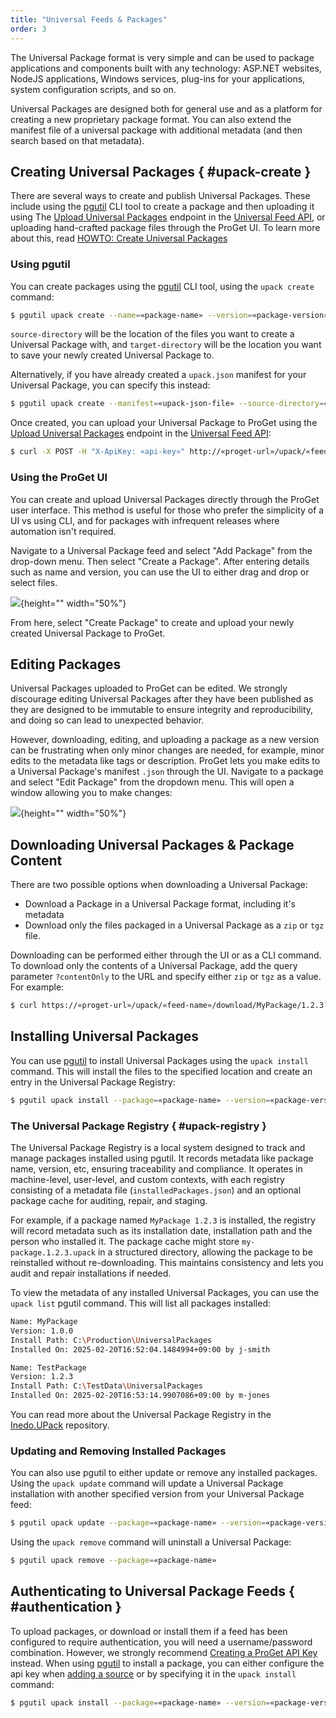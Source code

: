 ```yaml
---
title: "Universal Feeds & Packages"
order: 3
---
```


The Universal Package format is very simple and can be used to package applications and components built with any technology: ASP.NET websites, NodeJS applications, Windows services, plug-ins for your applications, system configuration scripts, and so on. 

Universal Packages are designed both for general use and as a platform for creating a new proprietary package format. You can also extend the manifest file of a universal package with additional metadata (and then search based on that metadata).

## Creating Universal Packages { #upack-create }

There are several ways to create and publish Universal Packages. These include using the [pgutil](/docs/proget/reference-api/proget-pgutil) CLI tool to create a package and then uploading it using The [Upload Universal Packages](/docs/proget/reference-api/universal-feed/upload) endpoint in the [Universal Feed API](/docs/proget/reference-api/universal-feed), or uploading hand-crafted package files through the ProGet UI. To learn more about this, read [HOWTO: Create Universal Packages]()

### Using pgutil

You can create packages using the [pgutil](https://docs.inedo.com/docs/proget/reference-api/proget-pgutil) CLI tool, using the `upack create` command:

```bash
$ pgutil upack create --name=«package-name» --version=«package-version» --source-directory=«package-file-directory» --target-directory=«package-target-directory»
```
`source-directory` will be the location of the files you want to create a Universal Package with, and `target-directory` will be the location you want to save your newly created Universal Package to.

Alternatively, if you have already created a `upack.json` manifest for your Universal Package, you can specify this instead:

```bash
$ pgutil upack create --manifest=«upack-json-file» --source-directory=«package-file-directory» --target-directory=«package-target-directory»
```

Once created, you can upload your Universal Package to ProGet using the [Upload Universal Packages](/docs/proget/reference-api/universal-feed/upload) endpoint in the [Universal Feed API](/docs/proget/reference-api/universal-feed):

```bash
$ curl -X POST -H "X-ApiKey: «api-key»" http://«proget-url»/upack/«feed-name»/upload --upload-file «upack-file»
```

### Using the ProGet UI

You can create and upload Universal Packages directly through the ProGet user interface. This method is useful for those who prefer the simplicity of a UI vs using CLI, and for packages with infrequent releases where automation isn't required.

Navigate to a Universal Package feed and select "Add Package" from the drop-down menu. Then select "Create a Package". After entering details such as name and version, you can use the UI to either drag and drop or select files. 

![](/resources/docs/proget-upack-createpackage.png){height="" width="50%"}

From here, select "Create Package" to create and upload your newly created Universal Package to ProGet.

## Editing Packages

Universal Packages uploaded to ProGet can be edited. We strongly discourage editing Universal Packages after they have been published as they are designed to be immutable to ensure integrity and reproducibility, and doing so can lead to unexpected behavior.

However, downloading, editing, and uploading a package as a new version can be frustrating when only minor changes are needed, for example, minor edits to the metadata like tags or description. ProGet lets you make edits to a Universal Package's manifest `.json` through the UI. Navigate to a package and select "Edit Package" from the dropdown menu. This will open a window allowing you to make changes:

![](/resources/docs/proget-upack-editpackage.png){height="" width="50%"}

## Downloading Universal Packages & Package Content

There are two possible options when downloading a Universal Package:

* Download a Package in a Universal Package format, including it's metadata
* Download only the files packaged in a Universal Package as a `zip` or `tgz` file. 

Downloading can be performed either through the UI or as a CLI command. To download only the contents of a Universal Package, add the query parameter `?contentOnly` to the URL and specify either `zip` or `tgz` as a value. For example:

```bash
$ curl https://«proget-url»/upack/«feed-name»/download/MyPackage/1.2.3?contentOnly=zip --output MyPackage-1.2.3.zip --user «user»:«password»
```

## Installing Universal Packages

You can use [pgutil](https://docs.inedo.com/docs/proget/reference-api/proget-pgutil) to install Universal Packages using the `upack install` command. This will install the files to the specified location and create an entry in the Universal Package Registry:

```bash
$ pgutil upack install --package=«package-name» --version=«package-version» --feed=«feed-name» --target=«install-location»
```

### The Universal Package Registry { #upack-registry }

The Universal Package Registry is a local system designed to track and manage packages installed using pgutil. It records metadata like package name, version, etc, ensuring traceability and compliance. It operates in machine-level, user-level, and custom contexts, with each registry consisting of a metadata file (`installedPackages.json`) and an optional package cache for auditing, repair, and staging.

For example, if a package named `MyPackage 1.2.3` is installed, the registry will record metadata such as its installation date, installation path and the person who installed it. The package cache might store `my-package.1.2.3.upack` in a structured directory, allowing the package to be reinstalled without re-downloading. This maintains consistency and lets you audit and repair installations if needed.

To view the metadata of any installed Universal Packages, you can use the `upack list` pgutil command. This will list all packages installed:

```bash
Name: MyPackage
Version: 1.0.0
Install Path: C:\Production\UniversalPackages
Installed On: 2025-02-20T16:52:04.1484994+09:00 by j-smith

Name: TestPackage
Version: 1.2.3
Install Path: C:\TestData\UniversalPackages
Installed On: 2025-02-20T16:53:14.9907086+09:00 by m-jones
```

You can read more about the Universal Package Registry in the [Inedo.UPack](https://github.com/inedo/inedo.upack/blob/master/registry.md) repository.

### Updating and Removing Installed Packages

You can also use pgutil to either update or remove any installed packages. Using the `upack update` command will update a Universal Package installation with another specified version from your Universal Package feed:

```bash
$ pgutil upack update --package=«package-name» --version=«package-version» --feed=«feed-name»
```
 
Using the `upack remove` command will uninstall a Universal Package:

```bash
$ pgutil upack remove --package=«package-name»
```
 
## Authenticating to Universal Package Feeds { #authentication }

To upload packages, or download or install them if a feed has been configured to require authentication, you will need a username/password combination. However, we strongly recommend [Creating a ProGet API Key](/docs/proget/reference-api/proget-apikeys) instead. When using [pgutil](https://docs.inedo.com/docs/proget/reference-api/proget-pgutil) to install a package, you can either configure the api key when [adding a source](/docs/proget/reference-api/proget-pgutil#sources) or by specifying it in the `upack install` command:

```bash
$ pgutil upack install --package=«package-name» --version=«package-version» --feed=«feed-name» --target=«install-location» --api-key=«api-key»
